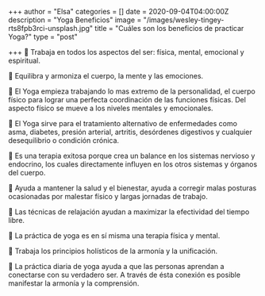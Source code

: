 +++
author = "Elsa"
categories = []
date = 2020-09-04T04:00:00Z
description = "Yoga Beneficios"
image = "/images/wesley-tingey-rts8fpb3rci-unsplash.jpg"
title = "Cuáles son los beneficios de practicar Yoga?"
type = "post"

+++
🧘 Trabaja en todos los aspectos del ser: física, mental, emocional y espiritual.

🧘 Equilibra y armoniza el cuerpo, la mente y las emociones.

🧘 El Yoga empieza trabajando lo mas extremo de la personalidad, el cuerpo físico para lograr una perfecta coordinación de las funciones físicas. Del aspecto físico se mueve a los niveles mentales y emocionales.

🧘 El Yoga sirve para el tratamiento alternativo de enfermedades como asma, diabetes, presión arterial, artritis, desórdenes digestivos y cualquier desequilibrio o condición crónica.

🧘 Es una terapia exitosa porque crea un balance en los sistemas nervioso y endocrino, los cuales directamente influyen en los otros sistemas y órganos del cuerpo.

🧘 Ayuda a mantener la salud y el bienestar, ayuda a corregir malas posturas ocasionadas por malestar físico y largas jornadas de trabajo.

🧘 Las técnicas de relajación ayudan a maximizar la efectividad del tiempo libre.

🧘 La práctica de yoga es en sí misma una terapia física y mental.

🧘 Trabaja los principios holísticos de la armonía y la unificación.

🧘 La práctica diaria de yoga ayuda a que las personas aprendan a conectarse con su verdadero ser. A través de ésta conexión es posible manifestar la armonía y la comprensión.